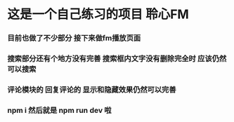 # 这是一个自己练习的项目 聆心FM

### 目前也做了不少部分 接下来做fm播放页面 
### 搜索部分还有个地方没有完善 搜索框内文字没有删除完全时 应该仍然可以搜索
### 评论模块的 回复评论的 显示和隐藏效果仍然可以完善

### npm i 然后就是 npm run dev 啦